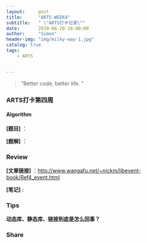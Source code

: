 ```yaml
---
layout:     post
title:      "ARTS-WEEK4"
subtitle:   " \"ARTS打卡记录\""
date:       2020-06-20 18:00:00
author:     "Simon"
header-img: "img/milky-way-1.jpg"
catalog: true
tags:
    - ARTS


---
```


> “Better code, better life. ”

### ARTS打卡第四周

#### Algorithm

**[题目]** ：

**[题解]** ：

  

### Review

**[文章链接]** ：http://www.wangafu.net/~nickm/libevent-book/Ref4_event.html

**[笔记]** :



### Tips

**动态库、静态库、链接到底是怎么回事？**



### Share



